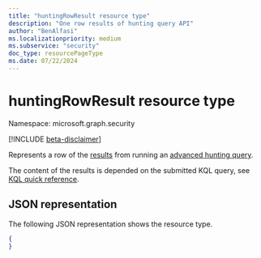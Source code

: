 ```yaml
---
title: "huntingRowResult resource type"
description: "One row results of hunting query API"
author: "BenAlfasi"
ms.localizationpriority: medium
ms.subservice: "security"
doc_type: resourcePageType
ms.date: 07/22/2024
---
```


# huntingRowResult resource type

Namespace: microsoft.graph.security

[!INCLUDE [beta-disclaimer](../../includes/beta-disclaimer.md)]

Represents a row of the [results](../resources/security-huntingqueryresults.md) from running an [advanced hunting query](../api/security-security-runhuntingquery.md).

The content of the results is depended on the submitted KQL query, see [KQL quick reference](/azure/data-explorer/kql-quick-reference).


## JSON representation
The following JSON representation shows the resource type.
<!-- {
  "blockType": "resource",
  "@odata.type": "microsoft.graph.security.huntingRowResult",
  "openType": true
}
-->
``` json
{
}
```
